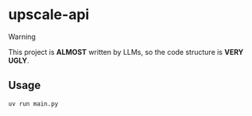 # upscale-api

> [!WARNING]  
> This project is ​**ALMOST**​ written by LLMs, so the code structure is ​​**VERY UGLY​**​.

## Usage
```
uv run main.py
```